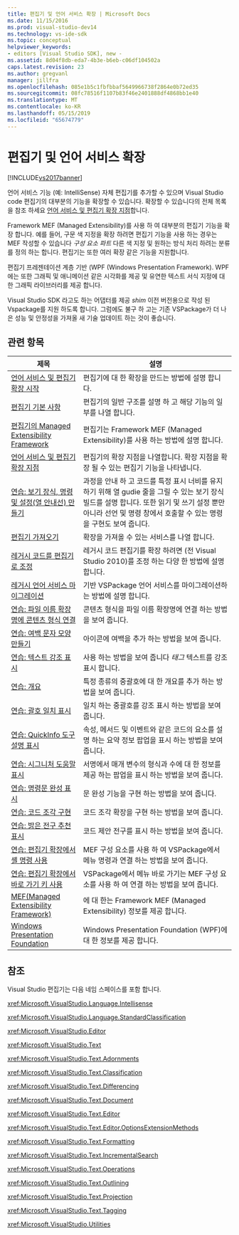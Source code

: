 ```yaml
---
title: 편집기 및 언어 서비스 확장 | Microsoft Docs
ms.date: 11/15/2016
ms.prod: visual-studio-dev14
ms.technology: vs-ide-sdk
ms.topic: conceptual
helpviewer_keywords:
- editors [Visual Studio SDK], new -
ms.assetid: 8d04f8db-eda7-4b3e-b6eb-c06df104502a
caps.latest.revision: 23
ms.author: gregvanl
manager: jillfra
ms.openlocfilehash: 085e1b5c1fbfbbaf5649966738f2864e0b72ed35
ms.sourcegitcommit: 08fc78516f1107b83f46e2401888df4868bb1e40
ms.translationtype: MT
ms.contentlocale: ko-KR
ms.lasthandoff: 05/15/2019
ms.locfileid: "65674779"
---
```

# <a name="extending-the-editor-and-language-services"></a>편집기 및 언어 서비스 확장
[!INCLUDE[vs2017banner](../includes/vs2017banner.md)]

언어 서비스 기능 (예: IntelliSense) 자체 편집기를 추가할 수 있으며 Visual Studio code 편집기의 대부분의 기능을 확장할 수 있습니다.  확장할 수 있습니다의 전체 목록을 참조 하세요 [언어 서비스 및 편집기 확장 지점](../extensibility/language-service-and-editor-extension-points.md)합니다.  
  
 Framework MEF (Managed Extensibility)를 사용 하 여 대부분의 편집기 기능을 확장 합니다. 예를 들어, 구문 색 지정을 확장 하려면 편집기 기능을 사용 하는 경우는 MEF 작성할 수 있습니다 *구성 요소 파트* 다른 색 지정 및 원하는 방식 처리 하려는 분류를 정의 하는 합니다. 편집기는 또한 여러 확장 같은 기능을 지원합니다.  
  
 편집기 프레젠테이션 계층 기반 (WPF (Windows Presentation Framework). WPF에는 또한 그래픽 및 애니메이션 같은 시각화를 제공 및 유연한 텍스트 서식 지정에 대 한 그래픽 라이브러리를 제공 합니다.  
  
 Visual Studio SDK 라고도 하는 어댑터를 제공 *shim* 이전 버전용으로 작성 된 Vspackage를 지원 하도록 합니다. 그럼에도 불구 하 고는 기존 VSPackage가 더 나은 성능 및 안정성을 가져올 새 기술 업데이트 하는 것이 좋습니다.  
  
## <a name="related-topics"></a>관련 항목  
  
|제목|설명|  
|-----------|-----------------|  
|[언어 서비스 및 편집기 확장 시작](../extensibility/getting-started-with-language-service-and-editor-extensions.md)|편집기에 대 한 확장을 만드는 방법에 설명 합니다.|  
|[편집기 기본 사항](../extensibility/inside-the-editor.md)|편집기의 일반 구조를 설명 하 고 해당 기능의 일부를 나열 합니다.|  
|[편집기의 Managed Extensibility Framework](../extensibility/managed-extensibility-framework-in-the-editor.md)|편집기는 Framework MEF (Managed Extensibility)를 사용 하는 방법에 설명 합니다.|  
|[언어 서비스 및 편집기 확장 지점](../extensibility/language-service-and-editor-extension-points.md)|편집기의 확장 지점을 나열합니다. 확장 지점을 확장 될 수 있는 편집기 기능을 나타냅니다.|  
|[연습: 보기 장식, 명령 및 설정(열 안내선) 만들기](../extensibility/walkthrough-creating-a-view-adornment-commands-and-settings-column-guides.md)|과정을 안내 하 고 코드를 특정 표시 너비를 유지 하기 위해 열 gudie 줄을 그릴 수 있는 보기 장식 빌드를 설명 합니다.  또한 읽기 및 쓰기 설정 뿐만 아니라 선언 및 명령 창에서 호출할 수 있는 명령을 구현도 보여 줍니다.|  
|[편집기 가져오기](../extensibility/editor-imports.md)|확장을 가져올 수 있는 서비스를 나열 합니다.|  
|[레거시 코드를 편집기로 조정](../extensibility/adapting-legacy-code-to-the-editor.md)|레거시 코드 편집기를 확장 하려면 (전 Visual Studio 2010)를 조정 하는 다양 한 방법에 설명 합니다.|  
|[레거시 언어 서비스 마이그레이션](../extensibility/internals/migrating-a-legacy-language-service.md)|기반 VSPackage 언어 서비스를 마이그레이션하는 방법에 설명 합니다.|  
|[연습: 파일 이름 확장명에 콘텐츠 형식 연결](../extensibility/walkthrough-linking-a-content-type-to-a-file-name-extension.md)|콘텐츠 형식을 파일 이름 확장명에 연결 하는 방법을 보여 줍니다.|  
|[연습: 여백 문자 모양 만들기](../extensibility/walkthrough-creating-a-margin-glyph.md)|아이콘에 여백을 추가 하는 방법을 보여 줍니다.|  
|[연습: 텍스트 강조 표시](../extensibility/walkthrough-highlighting-text.md)|사용 하는 방법을 보여 줍니다 *태그* 텍스트를 강조 표시 합니다.|  
|[연습: 개요](../extensibility/walkthrough-outlining.md)|특정 종류의 중괄호에 대 한 개요를 추가 하는 방법을 보여 줍니다.|  
|[연습: 괄호 일치 표시](../extensibility/walkthrough-displaying-matching-braces.md)|일치 하는 중괄호를 강조 표시 하는 방법을 보여 줍니다.|  
|[연습: QuickInfo 도구 설명 표시](../extensibility/walkthrough-displaying-quickinfo-tooltips.md)|속성, 메서드 및 이벤트와 같은 코드의 요소를 설명 하는 요약 정보 팝업을 표시 하는 방법을 보여 줍니다.|  
|[연습: 시그니처 도움말 표시](../extensibility/walkthrough-displaying-signature-help.md)|서명에서 매개 변수의 형식과 수에 대 한 정보를 제공 하는 팝업을 표시 하는 방법을 보여 줍니다.|  
|[연습: 명령문 완성 표시](../extensibility/walkthrough-displaying-statement-completion.md)|문 완성 기능을 구현 하는 방법을 보여 줍니다.|  
|[연습: 코드 조각 구현](../extensibility/walkthrough-implementing-code-snippets.md)|코드 조각 확장을 구현 하는 방법을 보여 줍니다.|  
|[연습: 밝은 전구 추천 표시](../extensibility/walkthrough-displaying-light-bulb-suggestions.md)|코드 제안 전구를 표시 하는 방법을 보여 줍니다.|  
|[연습: 편집기 확장에서 셸 명령 사용](../extensibility/walkthrough-using-a-shell-command-with-an-editor-extension.md)|MEF 구성 요소를 사용 하 여 VSPackage에서 메뉴 명령과 연결 하는 방법을 보여 줍니다.|  
|[연습: 편집기 확장에서 바로 가기 키 사용](../extensibility/walkthrough-using-a-shortcut-key-with-an-editor-extension.md)|VSPackage에서 메뉴 바로 가기는 MEF 구성 요소를 사용 하 여 연결 하는 방법을 보여 줍니다.|  
|[MEF(Managed Extensibility Framework)](https://msdn.microsoft.com/library/6c61b4ec-c6df-4651-80f1-4854f8b14dde)|에 대 한는 Framework MEF (Managed Extensibility) 정보를 제공 합니다.|  
|[Windows Presentation Foundation](https://msdn.microsoft.com/library/f667bd15-2134-41e9-b4af-5ced6fafab5d)|Windows Presentation Foundation (WPF)에 대 한 정보를 제공 합니다.|  
  
## <a name="reference"></a>참조  
 Visual Studio 편집기는 다음 네임 스페이스를 포함 합니다.  
  
 <xref:Microsoft.VisualStudio.Language.Intellisense>  
  
 <xref:Microsoft.VisualStudio.Language.StandardClassification>  
  
 <xref:Microsoft.VisualStudio.Editor>  
  
 <xref:Microsoft.VisualStudio.Text>  
  
 <xref:Microsoft.VisualStudio.Text.Adornments>  
  
 <xref:Microsoft.VisualStudio.Text.Classification>  
  
 <xref:Microsoft.VisualStudio.Text.Differencing>  
  
 <xref:Microsoft.VisualStudio.Text.Document>  
  
 <xref:Microsoft.VisualStudio.Text.Editor>  
  
 <xref:Microsoft.VisualStudio.Text.Editor.OptionsExtensionMethods>  
  
 <xref:Microsoft.VisualStudio.Text.Formatting>  
  
 <xref:Microsoft.VisualStudio.Text.IncrementalSearch>  
  
 <xref:Microsoft.VisualStudio.Text.Operations>  
  
 <xref:Microsoft.VisualStudio.Text.Outlining>  
  
 <xref:Microsoft.VisualStudio.Text.Projection>  
  
 <xref:Microsoft.VisualStudio.Text.Tagging>  
  
 <xref:Microsoft.VisualStudio.Utilities>
